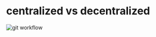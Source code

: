 # centralized vs decentralized

![git workflow](https://hackbrightacademy.com/content/uploads/2013/08/git_work_flow.png)